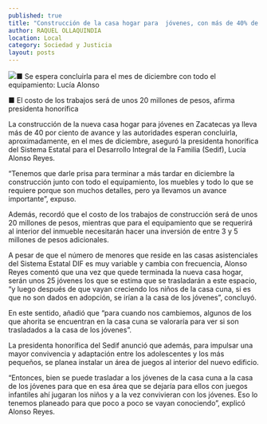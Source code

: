 ```yaml
---
published: true
title: "Construcción de la casa hogar para  jóvenes, con más de 40% de avance"
author: RAQUEL OLLAQUINDIA
location: Local
category: Sociedad y Justicia
layout: posts
---
```


![](http://i.imgur.com/S6Tj39hm.jpg)■ Se espera concluirla para el mes de diciembre con todo el equipamiento: Lucía Alonso

■ El costo de los trabajos será de unos 20 millones de pesos, afirma presidenta honorífica

La construcción de la nueva casa hogar para jóvenes en Zacatecas ya lleva más de 40 por ciento de avance y las autoridades esperan concluirla, aproximadamente, en el mes de diciembre, aseguró la presidenta honorífica del Sistema Estatal para el Desarrollo Integral de la Familia (Sedif), Lucía Alonso Reyes.

“Tenemos que darle prisa para terminar a más tardar en diciembre la construcción junto con todo el equipamiento, los muebles y todo lo que se requiere porque son muchos detalles, pero ya llevamos un avance importante”, expuso.

Además, recordó que el costo de los trabajos de construcción será de unos 20 millones de pesos, mientras que para el equipamiento que se requerirá al interior del inmueble necesitarán hacer una inversión de entre 3 y 5 millones de pesos adicionales.

A pesar de que el número de menores que reside en las casas asistenciales del Sistema Estatal DIF es muy variable y cambia con frecuencia, Alonso Reyes comentó que una vez que quede terminada la nueva casa hogar, serán unos 25 jóvenes los que se estima que se trasladarán a este espacio, “y luego después de que vayan creciendo los niños de la casa cuna, si es que no son dados en adopción, se irían a la casa de los jóvenes”, concluyó.

En este sentido, añadió que “para cuando nos cambiemos, algunos de los que ahorita se encuentran en la casa cuna se valoraría para ver si son trasladados a la casa de los jóvenes”.

La presidenta honorífica del Sedif anunció que además, para impulsar una mayor convivencia y adaptación entre los adolescentes y los más pequeños, se planea instalar un área de juegos al interior del nuevo edificio.

“Entonces, bien se puede trasladar a los jóvenes de la casa cuna a la casa de los jóvenes para que en esa área que se dejaría para ellos con juegos infantiles ahí jugaran los niños y a la vez convivieran con los jóvenes. Eso lo tenemos planeado para que poco a poco se vayan conociendo”, explicó Alonso Reyes.
